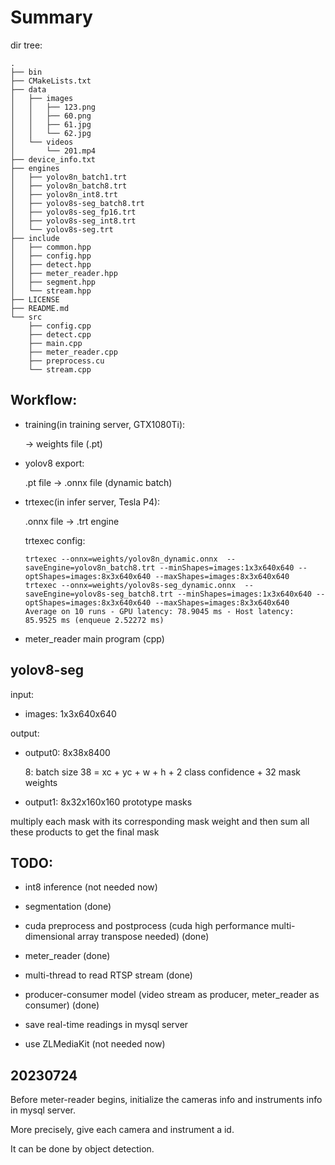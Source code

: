 # Summary

dir tree:

```
.
├── bin
├── CMakeLists.txt
├── data
│   ├── images
│   │   ├── 123.png
│   │   ├── 60.png
│   │   ├── 61.jpg
│   │   └── 62.jpg
│   └── videos
│       └── 201.mp4
├── device_info.txt
├── engines
│   ├── yolov8n_batch1.trt
│   ├── yolov8n_batch8.trt
│   ├── yolov8n_int8.trt
│   ├── yolov8s-seg_batch8.trt
│   ├── yolov8s-seg_fp16.trt
│   ├── yolov8s-seg_int8.trt
│   └── yolov8s-seg.trt
├── include
│   ├── common.hpp
│   ├── config.hpp
│   ├── detect.hpp
│   ├── meter_reader.hpp
│   ├── segment.hpp
│   └── stream.hpp
├── LICENSE
├── README.md
└── src
    ├── config.cpp
    ├── detect.cpp
    ├── main.cpp
    ├── meter_reader.cpp
    ├── preprocess.cu
    └── stream.cpp

```

## Workflow:

- training(in training server, GTX1080Ti):

    -> weights file (.pt)

- yolov8 export:

    .pt file -> .onnx file (dynamic batch)

- trtexec(in infer server, Tesla P4):

    .onnx file -> .trt engine

    trtexec config:
    ~~~
    trtexec --onnx=weights/yolov8n_dynamic.onnx  --saveEngine=yolov8n_batch8.trt --minShapes=images:1x3x640x640 --optShapes=images:8x3x640x640 --maxShapes=images:8x3x640x640    
    trtexec --onnx=weights/yolov8s-seg_dynamic.onnx  --saveEngine=yolov8s-seg_batch8.trt --minShapes=images:1x3x640x640 --optShapes=images:8x3x640x640 --maxShapes=images:8x3x640x640
    Average on 10 runs - GPU latency: 78.9045 ms - Host latency: 85.9525 ms (enqueue 2.52272 ms)
    ~~~

- meter_reader main program (cpp)

## yolov8-seg

input:

- images: 1x3x640x640

output:

- output0: 8x38x8400

    8: batch size
    38 = xc + yc + w + h + 2 class confidence + 32 mask weights

- output1: 8x32x160x160
    prototype masks

multiply each mask with its corresponding mask weight and then sum all these products to get the final mask

## TODO:

- int8 inference (not needed now)

- segmentation (done)

- cuda preprocess and postprocess (cuda high performance multi-dimensional array transpose needed) (done)

- meter_reader (done)

- multi-thread to read RTSP stream (done)

- producer-consumer model (video stream as producer, meter_reader as consumer) (done)

- save real-time readings in mysql server

- use ZLMediaKit (not needed now)

## 20230724

Before meter-reader begins, initialize the cameras info and instruments info in mysql server.

More precisely, give each camera and instrument a id.

It can be done by object detection.

